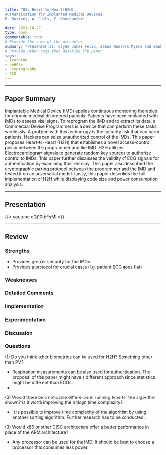 ```yaml
---
title: "02: Heart-to-Heart(H2H): 
Authentication for Implanted Medical Devices
M. Rostami, A. Juels, F. Koushanfar"

date: 2021-10-27
type: book
commentable: true
# Provide the name of the presenter
summary: "Presenter(s): Clyde James Felix, Jeana Wadsack-Myers and Banh Nguyen "
# Provide other tags that describe the paper
tags:
- teaching
- ee693e
- Cryptography
- ECG
---
```

***
## Paper Summary
Implantable Medical Device (IMD) applies continuous monitoring therapies for chronic medical disordered patients. Patients have been implanted with IMDs to assess vital signs. To reprogram the IMD and to extract its data, a Commercial Device Programmers is a device that can perform these tasks wirelessly. A problem with this technology is the security risk that can harm patients. Hackers can seize unauthorized control of the IMDs. This paper proposes Heart-to-Heart (H2H) that establishes a novel access-control policy between the programmer and the IMD. H2H utilizes Electrocardiogram signals to generate random key sources to authorize control to IMDs. This paper further discusses the validity of ECG signals for authentication by examining their entropy. This paper also described the cryptographic pairing protocol between the programmer and the IMD and tested it on an adversarial model. Lastly, this paper describes the full implementation of H2H while displaying code size and power consumption analysis.
***
## Presentation
{{< youtube cQj1CtbFsMI >}}
***
## Review
### Strengths
- Provides greater security for the IMDs
- Provides a protocol for crucial cases (i.g. patient ECG goes flat)

### Weaknesses


### Detailed Comments

### Implementation


### Experimentation
<!-- {{< figure src="https://github.com/gustybear-teaching/course_ee693e_2021_fall/raw/main/week_02/images/responsetime.jpg" title="Response Time" width="300" >}}

{{< figure src="https://github.com/gustybear-teaching/course_ee693e_2021_fall/raw/main/week_02/images/successrate.jpg" title="Success Rate with One Round" width="300" >}}

{{< figure src="https://github.com/gustybear-teaching/course_ee693e_2021_fall/raw/main/week_02/images/multipleattempts.jpg" title="Success Rate with Multiple Rounds" width="300" >}} -->

### Discussion


### Questions
(1) Do you think other biometrics can be used for H2H? Something other than PV?

- Respiration measurements can be also used for authentication. The proposal of this paper might have a different approach since statistics might be different than ECGs. 
- 
(2) Would there be a noticable difference in running time for the algorithm shown? Is it worth improving the n4logn time complexity?
- It is possible to improve time complexity of the algorithm by using another sorting algorithm. Further research has to be conducted. 

(3) Would x86 or other CISC architecture offer a better performance in place of the ARM architecture?
- Any processor can be used for the IMD. It should be best to choose a processor that consumes less power.

